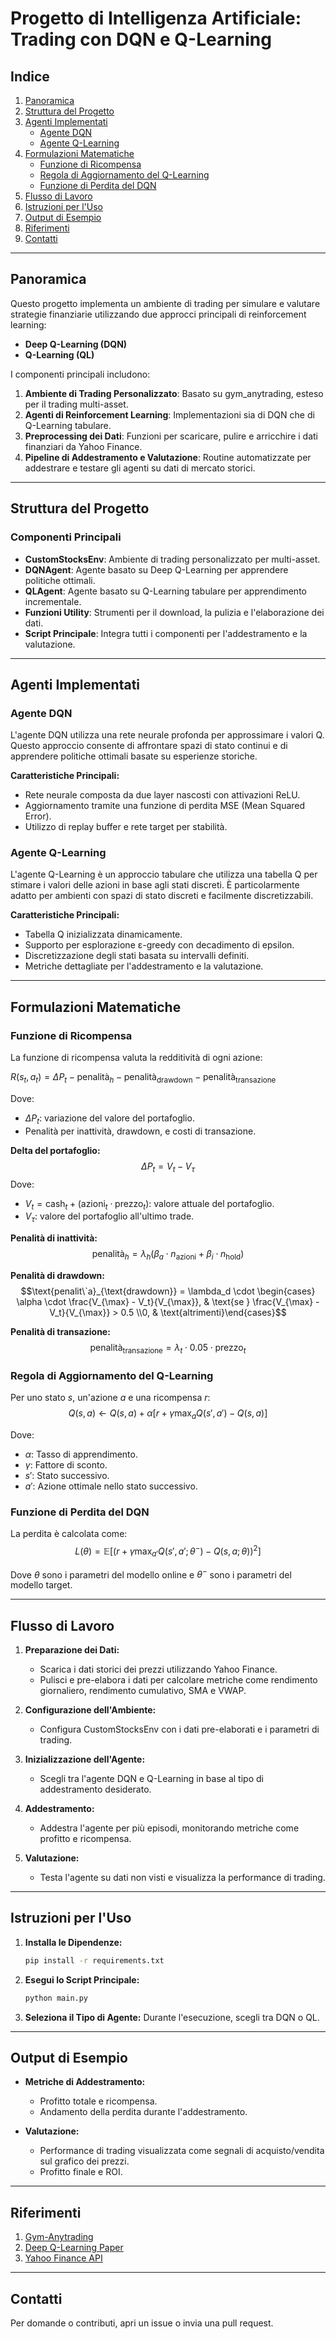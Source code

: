 ﻿# **Progetto di Intelligenza Artificiale: Trading con DQN e Q-Learning**

## **Indice**

1. [Panoramica](#panoramica)
2. [Struttura del Progetto](#struttura-del-progetto)
3. [Agenti Implementati](#agenti-implementati)
   - [Agente DQN](#agente-dqn)
   - [Agente Q-Learning](#agente-q-learning)
4. [Formulazioni Matematiche](#formulazioni-matematiche)
   - [Funzione di Ricompensa](#funzione-di-ricompensa)
   - [Regola di Aggiornamento del Q-Learning](#regola-di-aggiornamento-del-q-learning)
   - [Funzione di Perdita del DQN](#funzione-di-perdita-del-dqn)
5. [Flusso di Lavoro](#flusso-di-lavoro)
6. [Istruzioni per l'Uso](#istruzioni-per-luso)
7. [Output di Esempio](#output-di-esempio)
8. [Riferimenti](#riferimenti)
9. [Contatti](#contatti)

---

## **Panoramica**

Questo progetto implementa un ambiente di trading per simulare e valutare strategie finanziarie utilizzando due approcci principali di reinforcement learning:

- **Deep Q-Learning (DQN)**
- **Q-Learning (QL)**

I componenti principali includono:

1. **Ambiente di Trading Personalizzato**: Basato su gym_anytrading, esteso per il trading multi-asset.
2. **Agenti di Reinforcement Learning**: Implementazioni sia di DQN che di Q-Learning tabulare.
3. **Preprocessing dei Dati**: Funzioni per scaricare, pulire e arricchire i dati finanziari da Yahoo Finance.
4. **Pipeline di Addestramento e Valutazione**: Routine automatizzate per addestrare e testare gli agenti su dati di mercato storici.

---

## **Struttura del Progetto**

### **Componenti Principali**

- **CustomStocksEnv**: Ambiente di trading personalizzato per multi-asset.
- **DQNAgent**: Agente basato su Deep Q-Learning per apprendere politiche ottimali.
- **QLAgent**: Agente basato su Q-Learning tabulare per apprendimento incrementale.
- **Funzioni Utility**: Strumenti per il download, la pulizia e l'elaborazione dei dati.
- **Script Principale**: Integra tutti i componenti per l'addestramento e la valutazione.

---

## **Agenti Implementati**

### **Agente DQN**
L'agente DQN utilizza una rete neurale profonda per approssimare i valori Q. Questo approccio consente di affrontare spazi di stato continui e di apprendere politiche ottimali basate su esperienze storiche.

**Caratteristiche Principali:**
- Rete neurale composta da due layer nascosti con attivazioni ReLU.
- Aggiornamento tramite una funzione di perdita MSE (Mean Squared Error).
- Utilizzo di replay buffer e rete target per stabilità.

### **Agente Q-Learning**
L'agente Q-Learning è un approccio tabulare che utilizza una tabella Q per stimare i valori delle azioni in base agli stati discreti. È particolarmente adatto per ambienti con spazi di stato discreti e facilmente discretizzabili.

**Caratteristiche Principali:**
- Tabella Q inizializzata dinamicamente.
- Supporto per esplorazione ε-greedy con decadimento di epsilon.
- Discretizzazione degli stati basata su intervalli definiti.
- Metriche dettagliate per l'addestramento e la valutazione.

---

## **Formulazioni Matematiche**

### **Funzione di Ricompensa**

La funzione di ricompensa valuta la redditività di ogni azione:

$R(s_t, a_t) = \Delta P_t - \text{penalit\`a}_h - \text{penalit\`a}_{\text{drawdown}} - \text{penalit\`a}_{\text{transazione}}$

Dove:
- $\Delta P_t$: variazione del valore del portafoglio.
- Penalità per inattività, drawdown, e costi di transazione.

**Delta del portafoglio:**
$$\Delta P_t = V_t - V_{\tau}$$
Dove:
- $V_t = \text{cash}_t + (\text{azioni}_t \cdot \text{prezzo}_t)$: valore attuale del portafoglio.
- $V_{\tau}$: valore del portafoglio all'ultimo trade.

**Penalità di inattività:**
$$\text{penalit\`a}_h = \lambda_h (\beta_a \cdot n_{\text{azioni}} + \beta_i \cdot n_{\text{hold}})$$

**Penalità di drawdown:**
$$\text{penalit\`a}_{\text{drawdown}} = \lambda_d \cdot \begin{cases} \alpha \cdot \frac{V_{\max} - V_t}{V_{\max}}, & \text{se } \frac{V_{\max} - V_t}{V_{\max}} > 0.5 \\0, & \text{altrimenti}\end{cases}$$

**Penalità di transazione:**
$$\text{penalit\`a}_{\text{transazione}} = \lambda_t \cdot 0.05 \cdot \text{prezzo}_t$$

### **Regola di Aggiornamento del Q-Learning**

Per uno stato $s$, un'azione $a$ e una ricompensa $r$:
$$Q(s, a) \leftarrow Q(s, a) + \alpha \left[ r + \gamma \max_a Q(s', a') - Q(s, a) \right]$$

Dove:
- $\alpha$: Tasso di apprendimento.
- $\gamma$: Fattore di sconto.
- $s'$: Stato successivo.
- $a'$: Azione ottimale nello stato successivo.

### **Funzione di Perdita del DQN**

La perdita è calcolata come:
$$L(\theta) = \mathbb{E}\left[ \left( r + \gamma \max_{a'} Q(s', a'; \theta^-) - Q(s, a; \theta) \right)^2 \right]$$

Dove $\theta$ sono i parametri del modello online e $\theta^-$ sono i parametri del modello target.

---

## **Flusso di Lavoro**

1. **Preparazione dei Dati:**
   - Scarica i dati storici dei prezzi utilizzando Yahoo Finance.
   - Pulisci e pre-elabora i dati per calcolare metriche come rendimento giornaliero, rendimento cumulativo, SMA e VWAP.

2. **Configurazione dell'Ambiente:**
   - Configura CustomStocksEnv con i dati pre-elaborati e i parametri di trading.

3. **Inizializzazione dell'Agente:**
   - Scegli tra l'agente DQN e Q-Learning in base al tipo di addestramento desiderato.

4. **Addestramento:**
   - Addestra l'agente per più episodi, monitorando metriche come profitto e ricompensa.

5. **Valutazione:**
   - Testa l'agente su dati non visti e visualizza la performance di trading.

---

## **Istruzioni per l'Uso**

1. **Installa le Dipendenze:**
   ```bash
   pip install -r requirements.txt
   ```

2. **Esegui lo Script Principale:**
   ```bash
   python main.py
   ```

3. **Seleziona il Tipo di Agente:**
   Durante l'esecuzione, scegli tra DQN o QL.

---

## **Output di Esempio**

- **Metriche di Addestramento:**
  - Profitto totale e ricompensa.
  - Andamento della perdita durante l'addestramento.

- **Valutazione:**
  - Performance di trading visualizzata come segnali di acquisto/vendita sul grafico dei prezzi.
  - Profitto finale e ROI.

---

## **Riferimenti**

1. [Gym-Anytrading](https://github.com/AminHP/gym-anytrading)
2. [Deep Q-Learning Paper](https://arxiv.org/abs/1312.5602)
3. [Yahoo Finance API](https://pypi.org/project/yfinance/)

---

## **Contatti**

Per domande o contributi, apri un issue o invia una pull request.

